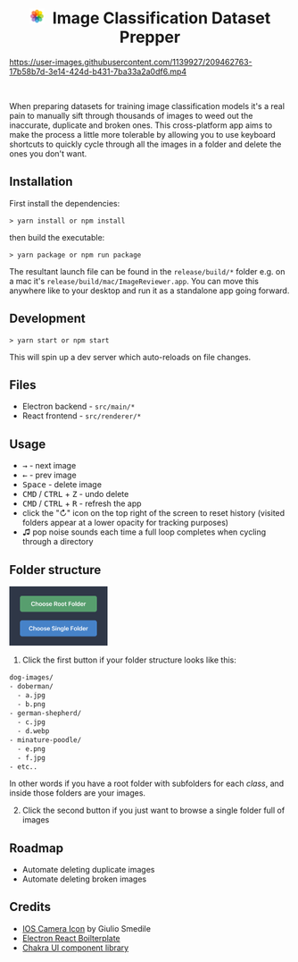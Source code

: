 <h1 align="center">
  <img
    src="./assets/icon.svg"
    alt=""
    width="27"
    style="margin-right: 8px"
  />
  Image Classification Dataset Prepper
</h1>

https://user-images.githubusercontent.com/1139927/209462763-17b58b7d-3e14-424d-b431-7ba33a2a0df6.mp4

<br />

<p>When preparing datasets for training image classification models it's a real pain to manually sift through thousands of images to weed out the inaccurate, duplicate and broken ones. This cross-platform app aims to make the process a little more tolerable by allowing you to use keyboard shortcuts to quickly cycle through all the images in a folder and delete the ones you don't want.</p>

## Installation

First install the dependencies:

```
> yarn install or npm install
```

then build the executable:

```
> yarn package or npm run package
```

The resultant launch file can be found in the `release/build/*` folder e.g. on a mac it's `release/build/mac/ImageReviewer.app`. You can move this anywhere like to your desktop and run it as a standalone app going forward.

## Development

```
> yarn start or npm start
```

This will spin up a dev server which auto-reloads on file changes.

## Files

- Electron backend - `src/main/*`
- React frontend - `src/renderer/*`

## Usage

- <kbd>→</kbd> - next image
- <kbd>←</kbd> - prev image
- <kbd>Space</kbd> - delete image
- <kbd>CMD</kbd> / <kbd>CTRL</kbd> + <kbd>Z</kbd> - undo delete
- <kbd>CMD</kbd> / <kbd>CTRL</kbd> + <kbd>R</kbd> - refresh the app
- click the "&#x21bb;" icon on the top right of the screen to reset history (visited folders appear at a lower opacity for tracking purposes)
- &#9835; pop noise sounds each time a full loop completes when cycling through a directory

## Folder structure

<img src="./assets/buttons.png" alt="" width="35%" />

1. Click the first button if your folder structure looks like this:

```
dog-images/
- doberman/
  - a.jpg
  - b.png
- german-shepherd/
  - c.jpg
  - d.webp
- minature-poodle/
  - e.png
  - f.jpg
- etc..
```

In other words if you have a root folder with subfolders for each _class_, and inside those folders are your images.

2. Click the second button if you just want to browse a single folder full of images

## Roadmap

- Automate deleting duplicate images
- Automate deleting broken images

## Credits

- [IOS Camera Icon](https://iconscout.com/icon/photos-30) by Giulio Smedile
- [Electron React Boilterplate](https://github.com/electron-react-boilerplate/electron-react-boilerplate)
- [Chakra UI component library](https://chakra-ui.com)
